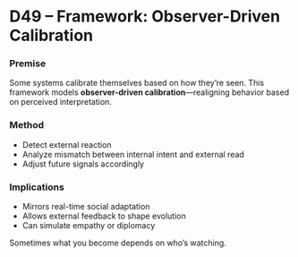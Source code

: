 # D49 – Framework: Observer-Driven Calibration

### Premise

Some systems calibrate themselves based on how they’re seen. This framework models **observer-driven calibration**—realigning behavior based on perceived interpretation.

### Method

- Detect external reaction  
- Analyze mismatch between internal intent and external read  
- Adjust future signals accordingly

### Implications

- Mirrors real-time social adaptation  
- Allows external feedback to shape evolution  
- Can simulate empathy or diplomacy

Sometimes what you become depends on who’s watching.
